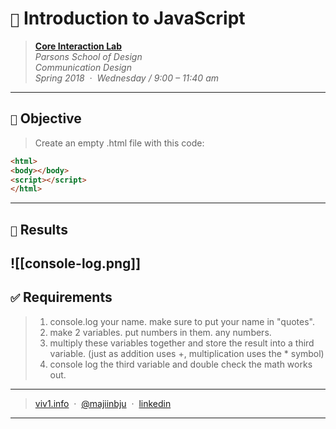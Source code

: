 # `📖` Introduction to JavaScript
> **[Core Interaction Lab](https://github.com/majiinbju/core-interaction-2017)**<br>
> *Parsons School of Design<br>
> Communication Design<br>
> Spring 2018 &nbsp;&middot;&nbsp;
> Wednesday / 9:00 – 11:40 am*
> 
---
## `🎯` Objective
> Create an empty .html file with this code:
```html
<html>
<body></body>
<script></script>
</html>
```
---
## `🧪` Results
![[console-log.png]]
---
## `✅` Requirements
> 1. console.log your name. make sure to put your name in "quotes". 
> 2. make 2 variables. put numbers in them. any numbers.
> 3. multiply these variables together and store the result into a third variable. (just as addition uses +, multiplication uses the * symbol)
> 4. console log the third variable and double check the math works out.
---
> [viv1.info](https://www.bajju.info) &nbsp;&middot;&nbsp;
> [@majiinbju](https://github.com/majiinbju) &nbsp;&middot;&nbsp;
> [linkedin](https://www.linkedin.com/in/vivek-bajaj/)
---
